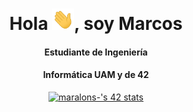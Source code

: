 <div align="center">
<h1 align="center">Hola <img width="35" src="https://github.com/1999AZZAR/1999AZZAR/blob/main/resources/img/waving.gif">, soy Marcos</h1>
<h4 align="center">Estudiante de Ingeniería</h4>
<h4 align="center">Informática UAM y de 42</h4>
</div>

<p align="center">
<a href="https://github.com/JaeSeoKim/badge42"><img src="https://badge42.vercel.app/api/v2/cla76uy8800160fl354onbx1b/stats?cursusId=21&coalitionId=66" alt="maralons-'s 42 stats" /></a>
</p>
